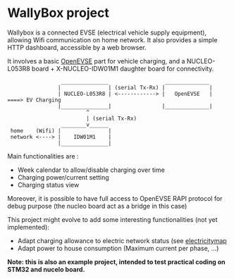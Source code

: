 
# WallyBox project

Wallybox is a connected EVSE (electrical vehicle supply equipment), allowing Wifi communication on home network. It also provides a simple HTTP dashboard, accessible by a web browser.

It involves a basic [OpenEVSE](https://www.openevse.com/) part for vehicle charging, and a NUCLEO-L053R8 board + X-NUCLEO-IDW01M1 daughter board for connectivity.



                     _______________                  ______________
                    |               | (serial Tx-Rx) |              |
                    | NUCLEO-L053R8 | <------------> |   OpenEVSE   | ====> EV Charging
                    |_______________|                |______________|
                             ^
                             | (serial Tx-Rx)
                     ________v______
     home    (Wifi) |               |
     network <----> |    IDW01M1    |
                    |_______________|


Main functionalities are :

 - Week calendar to allow/disable charging over time
 - Charging power/current setting
 - Charging status view

Moreover, it is possible to have full access to OpenEVSE RAPI protocol for debug purpose (the nucleo board act as a bridge in this case)

This project might evolve to add some interesting functionalities (not yet implemented):
 - Adapt charging allowance to electric network status (see [electricitymap](https://www.electricitymap.org/?lang=fr/)
 - Adapt power to house consumption (Maximum current per phase, ...)


**Note: this is also an example project, intended to test practical coding on STM32 and nucelo board.**